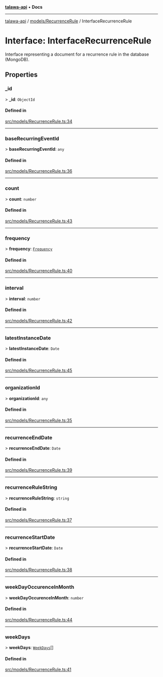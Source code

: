 [**talawa-api**](../../../README.md) • **Docs**

***

[talawa-api](../../../modules.md) / [models/RecurrenceRule](../README.md) / InterfaceRecurrenceRule

# Interface: InterfaceRecurrenceRule

Interface representing a document for a recurrence rule in the database (MongoDB).

## Properties

### \_id

\> **\_id**: `ObjectId`

#### Defined in

[src/models/RecurrenceRule.ts:34](https://github.com/PalisadoesFoundation/talawa-api/blob/f9e8275b1ddff2d3edcec79ee3b37c07998f6cc3/src/models/RecurrenceRule.ts#L34)

***

### baseRecurringEventId

\> **baseRecurringEventId**: `any`

#### Defined in

[src/models/RecurrenceRule.ts:36](https://github.com/PalisadoesFoundation/talawa-api/blob/f9e8275b1ddff2d3edcec79ee3b37c07998f6cc3/src/models/RecurrenceRule.ts#L36)

***

### count

\> **count**: `number`

#### Defined in

[src/models/RecurrenceRule.ts:43](https://github.com/PalisadoesFoundation/talawa-api/blob/f9e8275b1ddff2d3edcec79ee3b37c07998f6cc3/src/models/RecurrenceRule.ts#L43)

***

### frequency

\> **frequency**: [`Frequency`](../enumerations/Frequency.md)

#### Defined in

[src/models/RecurrenceRule.ts:40](https://github.com/PalisadoesFoundation/talawa-api/blob/f9e8275b1ddff2d3edcec79ee3b37c07998f6cc3/src/models/RecurrenceRule.ts#L40)

***

### interval

\> **interval**: `number`

#### Defined in

[src/models/RecurrenceRule.ts:42](https://github.com/PalisadoesFoundation/talawa-api/blob/f9e8275b1ddff2d3edcec79ee3b37c07998f6cc3/src/models/RecurrenceRule.ts#L42)

***

### latestInstanceDate

\> **latestInstanceDate**: `Date`

#### Defined in

[src/models/RecurrenceRule.ts:45](https://github.com/PalisadoesFoundation/talawa-api/blob/f9e8275b1ddff2d3edcec79ee3b37c07998f6cc3/src/models/RecurrenceRule.ts#L45)

***

### organizationId

\> **organizationId**: `any`

#### Defined in

[src/models/RecurrenceRule.ts:35](https://github.com/PalisadoesFoundation/talawa-api/blob/f9e8275b1ddff2d3edcec79ee3b37c07998f6cc3/src/models/RecurrenceRule.ts#L35)

***

### recurrenceEndDate

\> **recurrenceEndDate**: `Date`

#### Defined in

[src/models/RecurrenceRule.ts:39](https://github.com/PalisadoesFoundation/talawa-api/blob/f9e8275b1ddff2d3edcec79ee3b37c07998f6cc3/src/models/RecurrenceRule.ts#L39)

***

### recurrenceRuleString

\> **recurrenceRuleString**: `string`

#### Defined in

[src/models/RecurrenceRule.ts:37](https://github.com/PalisadoesFoundation/talawa-api/blob/f9e8275b1ddff2d3edcec79ee3b37c07998f6cc3/src/models/RecurrenceRule.ts#L37)

***

### recurrenceStartDate

\> **recurrenceStartDate**: `Date`

#### Defined in

[src/models/RecurrenceRule.ts:38](https://github.com/PalisadoesFoundation/talawa-api/blob/f9e8275b1ddff2d3edcec79ee3b37c07998f6cc3/src/models/RecurrenceRule.ts#L38)

***

### weekDayOccurenceInMonth

\> **weekDayOccurenceInMonth**: `number`

#### Defined in

[src/models/RecurrenceRule.ts:44](https://github.com/PalisadoesFoundation/talawa-api/blob/f9e8275b1ddff2d3edcec79ee3b37c07998f6cc3/src/models/RecurrenceRule.ts#L44)

***

### weekDays

\> **weekDays**: [`WeekDays`](../enumerations/WeekDays.md)[]

#### Defined in

[src/models/RecurrenceRule.ts:41](https://github.com/PalisadoesFoundation/talawa-api/blob/f9e8275b1ddff2d3edcec79ee3b37c07998f6cc3/src/models/RecurrenceRule.ts#L41)
